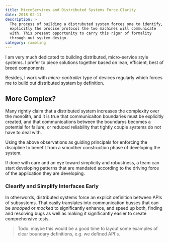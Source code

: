 ```yaml
---
title: MicroServices and Distributed Systems Force Clarity
date: 2018-02-11
description: > 
  The process of building a distrubuted system forces one to identify,
  explicitly the procise protocol the two machines will communicate
  with. This present opportunity to carry this rigor of formality
  through out system design.
category: rambling
---
```


I am very much dedicated to building distributed, micro-service style
systems. I prefer to piece solutions together based on lean,
efficient, best of breed components.

Besides, I work with _micro-controller_ type of devices regularly
which forces me to build out distributed system by definition.

## More Complex?

Many rightly claim that a distributed system increases the complexity
over the monolith, and it is true that communicaiton boundaries must
be explicitly created, and that communications between the boundarys
becomes a potential for failure, or reduced reliability that tightly
couple systems do not have to deal with.

Using the above observations as guiding principals for enforcing the
discipline to benefit from a smoother construction phase of developing
the system. 

If done with care and an eye toward simplicity and robustness, a team
can start developing patterns that are mandated according to the
driving force of the application they are developing.

### Clearify and Simplify Interfaces Early

In otherwords, distributed systems force an explicit definition
between APIs of subsystems.  That easily translates into communication
busses that can be _snooped_ or _mocked_ to significantly enhance, and
speed up both, finding and resolving bugs as well as making it
significantly easier to create comprehensive tests.

> Todo: maybe this would be a good time to layout some examples of
> clear boundary definitions, e.g. we defined API's.
